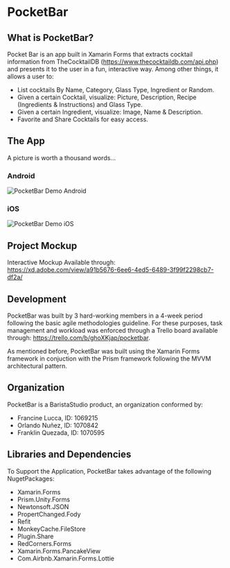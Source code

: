 # PocketBar

## What is PocketBar?
Pocket Bar is an app built in Xamarin Forms that extracts cocktail information from TheCocktailDB (https://www.thecocktaildb.com/api.php)  and presents it to the user in a fun, interactive way.
Among other things, it allows a user to:
* List cocktails By Name, Category, Glass Type, Ingredient or Random.
* Given a certain Cocktail, visualize: Picture, Description, Recipe (Ingredients & Instructions) and Glass Type.
* Given a certain Ingredient, visualize: Image, Name & Description.
* Favorite and Share Cocktails for easy access.

## The App
A picture is worth a thousand words...

### Android
![PocketBar Demo Android](Demos/Android/pocketBar.gif)

### iOS
![PocketBar Demo iOS](Demos/iOS/pocketBar.gif)

## Project Mockup
Interactive Mockup Available through: https://xd.adobe.com/view/a91b5676-6ee6-4ed5-6489-3f99f2298cb7-df2a/

## Development 
PocketBar was built by 3 hard-working members in a 4-week period following the basic agile methodologies guideline. For these purposes, task management and workload was enforced through a Trello board available through: https://trello.com/b/ghoXKjap/pocketbar.

As mentioned before, PocketBar was built using the Xamarin Forms framework in conjuction with the Prism framework following the MVVM architectural pattern.

## Organization
PocketBar is a BaristaStudio product, an organization conformed by:

* Francine Lucca, ID: 1069215
* Orlando Nuñez, ID: 1070842
* Franklin Quezada, ID: 1070595

## Libraries and Dependencies
To Support the Application, PocketBar takes advantage of the following NugetPackages:
* Xamarin.Forms
* Prism.Unity.Forms
* Newtonsoft.JSON
* PropertChanged.Fody
* Refit
* MonkeyCache.FileStore
* Plugin.Share
* RedCorners.Forms
* Xamarin.Forms.PancakeView
* Com.Airbnb.Xamarin.Forms.Lottie

